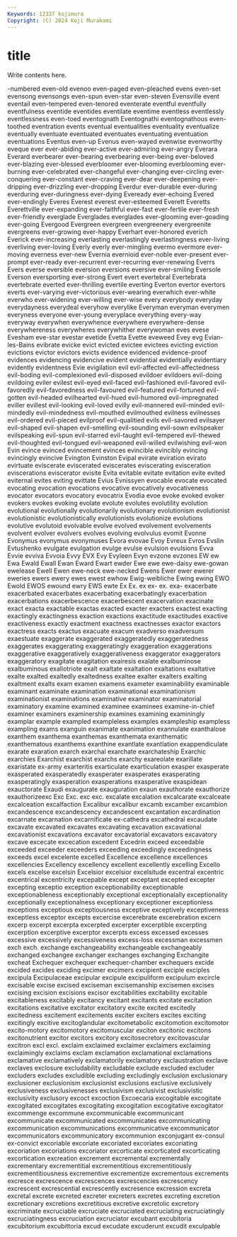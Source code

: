 ```yaml
---
Keywords: 12337 kojimura
Copyright: (C) 2024 Koji Murakami
---
```


# title

Write contents here.



-numbered even-old evenoo even-paged even-pleached evens even-set evensong evensongs
even-spun even-star even-steven Evensville event eventail even-tempered even-tenored eventerate eventful
eventfully eventfulness eventide eventides eventilate eventime eventless eventlessly eventlessness even-toed
eventognath Eventognathi eventognathous even-toothed eventration events eventual eventualities eventuality eventualize
eventually eventuate eventuated eventuates eventuating eventuation eventuations Eventus even-up Evenus
even-wayed evenwise evenworthy eveque ever ever-abiding ever-active ever-admiring ever-angry Everara
Everard everbearer ever-bearing everbearing ever-being ever-beloved ever-blazing ever-blessed everbloomer ever-blooming
everblooming ever-burning ever-celebrated ever-changeful ever-changing ever-circling ever-conquering ever-constant ever-craving ever-dear
ever-deepening ever-dripping ever-drizzling ever-dropping Everdur ever-durable ever-during everduring ever-duringness ever-dying
Eveready ever-echoing Evered ever-endingly Everes Everest everest ever-esteemed Everett Everetts
Everettville ever-expanding ever-faithful ever-fast ever-fertile ever-fresh ever-friendly everglade Everglades everglades
ever-glooming ever-goading ever-going Evergood Evergreen evergreen evergreenery evergreenite evergreens ever-growing
ever-happy Everhart ever-honored everich Everick ever-increasing everlasting everlastingly everlastingness ever-living
everliving ever-loving Everly everly ever-mingling evermo evermore ever-moving everness ever-new
Evernia evernioid ever-noble ever-present ever-prompt ever-ready ever-recurrent ever-recurring ever-renewing Everrs
Evers everse eversible eversion eversions eversive ever-smiling Eversole Everson eversporting
ever-strong Evert evert evertebral Evertebrata evertebrate everted ever-thrilling evertile everting
Everton evertor evertors everts ever-varying ever-victorious ever-wearing everwhich ever-white everwho
ever-widening ever-willing ever-wise every everybody everyday everydayness everydeal everyhow everylike
Everyman everyman everymen everyness everyone ever-young everyplace everything every-way everyway
everywhen everywhence everywhere everywhere-dense everywhereness everywheres everywhither everywoman eves evese
Evesham eve-star evestar evetide Evetta Evette eveweed Evey evg Evian-les-Bains
evibrate evicke evict evicted evictee evictees evicting eviction evictions evictor
evictors evicts evidence evidenced evidence-proof evidences evidencing evidencive evident evidential
evidentially evidentiary evidently evidentness Evie evigilation evil evil-affected evil-affectedness evil-boding
evil-complexioned evil-disposed evildoer evildoers evil-doing evildoing eviler evilest evil-eyed evil-faced
evil-fashioned evil-favored evil-favoredly evil-favoredness evil-favoured evil-featured evil-fortuned evil-gotten evil-headed evilhearted
evil-hued evil-humored evil-impregnated eviller evillest evil-looking evil-loved evilly evil-mannered evil-minded
evil-mindedly evil-mindedness evil-mouthed evilmouthed evilness evilnesses evil-ordered evil-pieced evilproof evil-qualitied
evils evil-savored evilsayer evil-shaped evil-shapen evil-smelling evil-sounding evil-sown evilspeaker evilspeaking
evil-spun evil-starred evil-taught evil-tempered evil-thewed evil-thoughted evil-tongued evil-weaponed evil-willed evilwishing
evil-won Evin evince evinced evincement evinces evincible evincibly evincing evincingly
evincive Evington Evinston Evipal evirate eviration evirato evirtuate eviscerate eviscerated
eviscerates eviscerating evisceration eviscerations eviscerator evisite Evita evitable evitate evitation
evite evited eviternal evites eviting evittate Evius Evnissyen evocable evocate
evocated evocating evocation evocations evocative evocatively evocativeness evocator evocators evocatory
evocatrix Evodia evoe evoke evoked evoker evokers evokes evoking evolate
evolute evolutes evolutility evolution evolutional evolutionally evolutionarily evolutionary evolutionism evolutionist
evolutionistic evolutionistically evolutionists evolutionize evolutions evolutive evolutoid evolvable evolve evolved
evolvement evolvements evolvent evolver evolvers evolves evolving evolvulus evomit Evonne
Evonymus evonymus evonymuses Evora evovae Evoy Evreux Evros Evslin Evtushenko
evulgate evulgation evulge evulse evulsion evulsions Evva Evvie evviva Evvoia
Evvy EVX Evy Evyleen Evyn evzone evzones EW ew Ewa
Ewald Ewall Ewan Eward Ewart ewder Ewe ewe ewe-daisy ewe-gowan
ewelease Ewell Ewen ewe-neck ewe-necked Ewens Ewer ewer ewerer eweries
ewers ewery ewes ewest ewhow Ewig-weibliche Ewing ewing EWO Ewold
EWOS ewound ewry EWS ewte Ex Ex. ex ex- ex.
exa- exacerbate exacerbated exacerbates exacerbating exacerbatingly exacerbation exacerbations exacerbescence exacerbescent
exacervation exacinate exact exacta exactable exactas exacted exacter exacters exactest
exacting exactingly exactingness exaction exactions exactitude exactitudes exactive exactiveness exactly
exactment exactness exactnesses exactor exactors exactress exacts exactus exacuate exacum
exadverso exadversum exaestuate exaggerate exaggerated exaggeratedly exaggeratedness exaggerates exaggerating exaggeratingly
exaggeration exaggerations exaggerative exaggeratively exaggerativeness exaggerator exaggerators exaggeratory exagitate exagitation
exairesis exalate exalbuminose exalbuminous exallotriote exalt exaltate exaltation exaltations exaltative
exalte exalted exaltedly exaltedness exaltee exalter exalters exalting exaltment exalts
exam examen examens exameter examinability examinable examinant examinate examination examinational
examinationism examinationist examinations examinative examinator examinatorial examinatory examine examined examinee
examinees examine-in-chief examiner examiners examinership examines examining examiningly examplar example
exampled exampleless examples exampleship exampless exampling exams exanguin exanimate exanimation
exannulate exanthalose exanthem exanthema exanthemas exanthemata exanthematic exanthematous exanthems exanthine
exantlate exantlation exappendiculate exarate exaration exarch exarchal exarchate exarchateship Exarchic
exarchies Exarchist exarchist exarchs exarchy exareolate exarillate exaristate ex-army exarteritis
exarticulate exarticulation exasper exasperate exasperated exasperatedly exasperater exasperates exasperating exasperatingly
exasperation exasperations exasperative exaspidean exauctorate Exaudi exaugurate exauguration exaun exauthorate
exauthorize exauthorizeexc Exc Exc. exc exc. excalate excalation excalcarate excalceate
excalceation excalfaction Excalibur excalibur excamb excamber excambion excandescence excandescency excandescent
excantation excardination excarnate excarnation excarnificate ex-cathedra excathedral excaudate excavate excavated
excavates excavating excavation excavational excavationist excavations excavator excavatorial excavators excavatory
excave excecate excecation excedent Excedrin exceed exceedable exceeded exceeder exceeders
exceeding exceedingly exceedingness exceeds excel excelente excelled Excellence excellence excellences
excellencies Excellency excellency excellent excellently excelling Excello excels excelse excelsin
Excelsior excelsior excelsitude excentral excentric excentrical excentricity excepable except exceptant
excepted excepter excepting exceptio exception exceptionability exceptionable exceptionableness exceptionably exceptional
exceptionalally exceptionality exceptionally exceptionalness exceptionary exceptioner exceptionless exceptions exceptious exceptiousness
exceptive exceptively exceptiveness exceptless exceptor excepts excercise excerebrate excerebration excern
excerp excerpt excerpta excerpted excerpter excerptible excerpting excerption excerptive excerptor
excerpts excess excessed excesses excessive excessively excessiveness excess-loss excessman excessmen
exch exch. exchange exchangeability exchangeable exchangeably exchanged exchangee exchanger exchanges
exchanging Exchangite excheat Exchequer exchequer exchequer-chamber exchequers excide excided excides
exciding excimer excimers excipient exciple exciples excipula Excipulaceae excipular excipule
excipuliform excipulum excircle excisable excise excised exciseman excisemanship excisemen excises
excising excision excisions excisor excitabilities excitability excitable excitableness excitably excitancy
excitant excitants excitate excitation excitations excitative excitator excitatory excite excited
excitedly excitedness excitement excitements exciter exciters excites exciting excitingly excitive
excitoglandular excitometabolic excitomotion excitomotor excito-motory excitomotory excitomuscular exciton excitonic excitons
excitonutrient excitor excitors excitory excitosecretory excitovascular excitron excl excl. exclaim
exclaimed exclaimer exclaimers exclaiming exclaimingly exclaims exclam exclamation exclamational exclamations
exclamative exclamatively exclamatorily exclamatory exclaustration exclave exclaves exclosure excludability excludable
exclude excluded excluder excluders excludes excludible excluding excludingly exclusion exclusionary
exclusioner exclusionism exclusionist exclusions exclusive exclusively exclusiveness exclusivenesses exclusivism exclusivist
exclusivistic exclusivity exclusory excoct excoction Excoecaria excogitable excogitate excogitated excogitates
excogitating excogitation excogitative excogitator excommenge excommune excommunicable excommunicant excommunicate excommunicated
excommunicates excommunicating excommunication excommunications excommunicative excommunicator excommunicators excommunicatory excommunion exconjugant
ex-consul ex-convict excoriable excoriate excoriated excoriates excoriating excoriation excoriations excoriator
excorticate excorticated excorticating excortication excreation excrement excremental excrementally excrementary excrementitial
excrementitious excrementitiously excrementitiousness excrementive excrementize excrementous excrements excresce excrescence excrescences
excrescencies excrescency excrescent excrescential excrescently excresence excression excreta excretal excrete
excreted excreter excreters excretes excreting excretion excretionary excretions excretitious excretive
excretolic excretory excriminate excruciable excruciate excruciated excruciating excruciatingly excruciatingness excruciation
excruciator excubant excubitoria excubitorium excubittoria excud excudate excuderunt excudit exculpable
